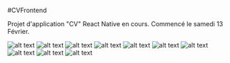 #CVFrontend

Projet d'application "CV" React Native en cours. Commencé le samedi 13 Février. 

![alt text](https://res.cloudinary.com/drchl4shw/image/upload/v1613858688/CV1_sbbygc.png)
![alt text](https://res.cloudinary.com/drchl4shw/image/upload/v1613858693/CV2_gx1vvk.png)
![alt text](https://res.cloudinary.com/drchl4shw/image/upload/v1613858696/CV3_tlh9xo.png)
![alt text](https://res.cloudinary.com/drchl4shw/image/upload/v1613858679/CV4_vbyqvm.png)
![alt text](https://res.cloudinary.com/drchl4shw/image/upload/v1613858679/CV5_vqnrxn.png)
![alt text](https://res.cloudinary.com/drchl4shw/image/upload/v1613858679/CV6_uilfe8.png)
![alt text](https://res.cloudinary.com/drchl4shw/image/upload/v1613858680/CV7_mzt0fs.png)
![alt text](https://res.cloudinary.com/drchl4shw/image/upload/v1613858680/CV8_s7ibmd.png)
![alt text](https://res.cloudinary.com/drchl4shw/image/upload/v1613858680/CV9_ddbttu.png)
![alt text](https://res.cloudinary.com/drchl4shw/image/upload/v1613858680/CV10_d41g4e.png)


